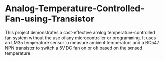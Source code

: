 # Analog-Temperature-Controlled-Fan-using-Transistor
This project demonstrates a cost-effective analog temperature-controlled fan system without the use of any microcontroller or programming. It uses an LM35 temperature sensor to measure ambient temperature and a BC547 NPN transistor to switch a 5V DC fan on or off based on the sensed temperature
